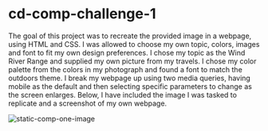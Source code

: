 # cd-comp-challenge-1
The goal of this project was to recreate the provided image in a webpage, using HTML and CSS. I was allowed to choose my own topic, colors, images and font to fit my own design preferences. I chose my topic as the Wind River Range and supplied my own picture from my travels. I chose my color palette from the colors in my photograph and found a font to match the outdoors theme. I break my webpage up using two media queries, having mobile as the default and then selecting specific parameters to change as the screen enlarges. Below, I have included the image I was tasked to replicate and a screenshot of my own webpage.

![static-comp-one-image](https://user-images.githubusercontent.com/28467245/31943237-55d05e22-b885-11e7-83cf-e45a7b164e41.jpg)
